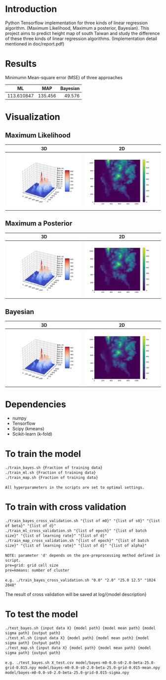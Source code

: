 # Introduction
Python Tensorflow implementation for three kinds of linear regression algorithm. (Maximum Likelihood, Maximum a posterior, Bayesian). This project aims to predict height map of south Taiwan and study the difference of these three kinds of linear regression algorithms. (Implementation detail mentioned in doc/report.pdf)

# Results
Minimumn Mean-square error (MSE) of three approaches

| ML      | MAP          | Bayesian  |
| ------------- |:-------------:| -----:|
| 113.610847    | 135.456 | 49.576|

# Visualization
## Maximum Likelihood
| 3D            | 2D           |
| ------------- |:------------:|
|![ml-3d](/doc/ml-3d.png)|![ml-2d](/doc/ml-2d.png)|

## Maximum a Posterior
| 3D            | 2D           |
| ------------- |:------------:|
|![map-3d](/doc/map-3d.png)|![map-2d](/doc/map-2d.png)|

## Bayesian
| 3D            | 2D           |
| ------------- |:------------:|
|![bayes-3d](/doc/bayes-3d.png)|![bayes-2d](/doc/bayes-2d.png)|


# Dependencies
- numpy
- Tensorflow
- Scipy (kmeans)
- Scikit-learn (k-fold)

# To train the model
```
./train_bayes.sh {Fraction of training data}
./train_ml.sh {Fraction of training data}
./train_map.sh {Fraction of training data}

All hyperparameters in the scripts are set to optimal settings.

```

# To train with cross validation
```
./train_bayes_cross_validation.sh "{list of m0}" "{list of s0}" "{list of beta}" "{list of d}"
./train_ml_cross_validation.sh "{list of epoch}" "{list of batch size}" "{list of learning rate}" "{list of d}"
./train_map_cross_validation.sh "{list of epoch}" "{list of batch size}" "{list of learning rate}" "{list of d}" "{list of alpha}"

NOTE: parameter 'd' depends on the pre-preprocessing method defined in script.
pre=grid: grid cell size
pre=kmeans: number of cluster

e.g. ./train_bayes_cross_validation.sh "0.0" "2.0" "25.0 12.5" "1024 2048"
```
The result of cross validation will be saved at log/{model description}

# To test the model
```
./test_bayes.sh {input data X} {model path} {model mean path} {model sigma path} {output path}
./test_ml.sh {input data X} {model path} {model mean path} {model sigma path} {output path}
./test_map.sh {input data X} {model path} {model mean path} {model sigma path} {output path}

e.g. ./test_bayes.sh X_test.csv model/bayes-m0-0.0-s0-2.0-beta-25.0-grid-0.015.npy model/bayes-m0-0.0-s0-2.0-beta-25.0-grid-0.015-mean.npy model/bayes-m0-0.0-s0-2.0-beta-25.0-grid-0.015-sigma.npy
```
